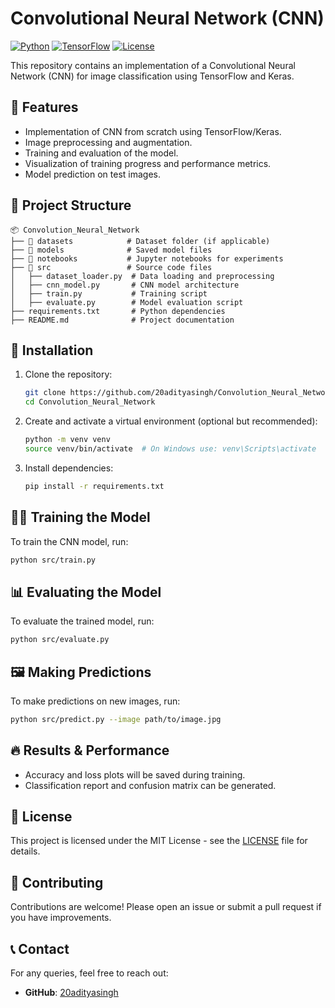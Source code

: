 # Convolutional Neural Network (CNN)

[![Python](https://img.shields.io/badge/Python-3.x-blue.svg)](https://www.python.org/)
[![TensorFlow](https://img.shields.io/badge/TensorFlow-2.x-orange.svg)](https://www.tensorflow.org/)
[![License](https://img.shields.io/badge/License-MIT-green.svg)](LICENSE)

This repository contains an implementation of a Convolutional Neural Network (CNN) for image classification using TensorFlow and Keras.

## 📌 Features
- Implementation of CNN from scratch using TensorFlow/Keras.
- Image preprocessing and augmentation.
- Training and evaluation of the model.
- Visualization of training progress and performance metrics.
- Model prediction on test images.

## 📂 Project Structure
```
📦 Convolution_Neural_Network
├── 📁 datasets            # Dataset folder (if applicable)
├── 📁 models              # Saved model files
├── 📁 notebooks           # Jupyter notebooks for experiments
├── 📁 src                 # Source code files
│   ├── dataset_loader.py  # Data loading and preprocessing
│   ├── cnn_model.py       # CNN model architecture
│   ├── train.py           # Training script
│   ├── evaluate.py        # Model evaluation script
├── requirements.txt       # Python dependencies
├── README.md              # Project documentation
```

## 🚀 Installation
1. Clone the repository:
   ```sh
   git clone https://github.com/20adityasingh/Convolution_Neural_Network.git
   cd Convolution_Neural_Network
   ```
2. Create and activate a virtual environment (optional but recommended):
   ```sh
   python -m venv venv
   source venv/bin/activate  # On Windows use: venv\Scripts\activate
   ```
3. Install dependencies:
   ```sh
   pip install -r requirements.txt
   ```

## 🏋️‍♂️ Training the Model
To train the CNN model, run:
```sh
python src/train.py
```

## 📊 Evaluating the Model
To evaluate the trained model, run:
```sh
python src/evaluate.py
```

## 🖼️ Making Predictions
To make predictions on new images, run:
```sh
python src/predict.py --image path/to/image.jpg
```

## 🔥 Results & Performance
- Accuracy and loss plots will be saved during training.
- Classification report and confusion matrix can be generated.

## 📜 License
This project is licensed under the MIT License - see the [LICENSE](LICENSE) file for details.

## 🤝 Contributing
Contributions are welcome! Please open an issue or submit a pull request if you have improvements.

## 📞 Contact
For any queries, feel free to reach out:
- **GitHub**: [20adityasingh](https://github.com/20adityasingh)
